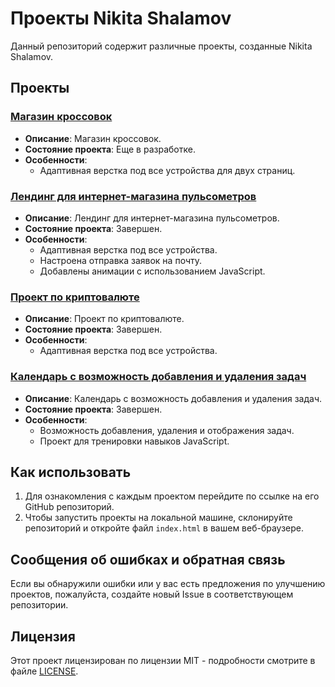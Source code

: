 # Проекты Nikita Shalamov

Данный репозиторий содержит различные проекты, созданные Nikita Shalamov.

## Проекты

### [Магазин кроссовок](https://github.com/nikita-shalamov/nikita-shalamov.github.io/tree/main/shoes)

- **Описание**: Магазин кроссовок.
- **Состояние проекта**: Еще в разработке.
- **Особенности**:
  - Адаптивная верстка под все устройства для двух страниц.

### [Лендинг для интернет-магазина пульсометров](https://github.com/nikita-shalamov/nikita-shalamov.github.io/tree/main/pulse)

- **Описание**: Лендинг для интернет-магазина пульсометров.
- **Состояние проекта**: Завершен.
- **Особенности**:
  - Адаптивная верстка под все устройства.
  - Настроена отправка заявок на почту.
  - Добавлены анимации с использованием JavaScript.

### [Проект по криптовалюте](https://github.com/nikita-shalamov/nikita-shalamov.github.io/tree/main/crypto)

- **Описание**: Проект по криптовалюте.
- **Состояние проекта**: Завершен.
- **Особенности**:
  - Адаптивная верстка под все устройства.

### [Календарь с возможность добавления и удаления задач](https://github.com/nikita-shalamov/nikita-shalamov.github.io/tree/main/calendar)

- **Описание**: Календарь с возможность добавления и удаления задач.
- **Состояние проекта**: Завершен.
- **Особенности**:
  - Возможность добавления, удаления и отображения задач.
  - Проект для тренировки навыков JavaScript.

## Как использовать

1. Для ознакомления с каждым проектом перейдите по ссылке на его GitHub репозиторий.
2. Чтобы запустить проекты на локальной машине, склонируйте репозиторий и откройте файл `index.html` в вашем веб-браузере.

## Сообщения об ошибках и обратная связь

Если вы обнаружили ошибки или у вас есть предложения по улучшению проектов, пожалуйста, создайте новый Issue в соответствующем репозитории.

## Лицензия

Этот проект лицензирован по лицензии MIT - подробности смотрите в файле [LICENSE](LICENSE).
